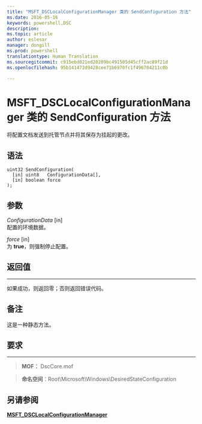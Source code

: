 ```yaml
---
title: "MSFT_DSCLocalConfigurationManager 类的 SendConfiguration 方法"
ms.date: 2016-05-16
keywords: powershell,DSC
description: 
ms.topic: article
author: eslesar
manager: dongill
ms.prod: powershell
translationtype: Human Translation
ms.sourcegitcommit: c915ebd021ed20209bc491505d45cff2ac89f21d
ms.openlocfilehash: 95b141472d9428cee71b6970fc1f496704211c0b

---
```



# MSFT_DSCLocalConfigurationManager 类的 SendConfiguration 方法

将配置文档发送到托管节点并将其保存为挂起的更改。

语法
------

```mof
uint32 SendConfiguration(
  [in] uint8   ConfigurationData[],
  [in] boolean force
);
```

参数
----------

*ConfigurationData* \[in\]  
配置的环境数据。

*force* \[in\]  
为 **true**，则强制停止配置。

## 返回值
------------

如果成功，则返回零；否则返回错误代码。

## 备注

这是一种静态方法。

## 要求
------------
>**MOF：** DscCore.mof

>**命名空间**：Root\Microsoft\Windows\DesiredStateConfiguration


## 另请参阅


[**MSFT_DSCLocalConfigurationManager**](msft-dsclocalconfigurationmanager.md)


 

 






<!--HONumber=Aug16_HO3-->


